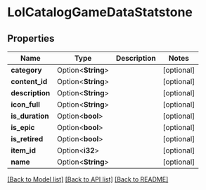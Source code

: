 # LolCatalogGameDataStatstone

## Properties

Name | Type | Description | Notes
------------ | ------------- | ------------- | -------------
**category** | Option<**String**> |  | [optional]
**content_id** | Option<**String**> |  | [optional]
**description** | Option<**String**> |  | [optional]
**icon_full** | Option<**String**> |  | [optional]
**is_duration** | Option<**bool**> |  | [optional]
**is_epic** | Option<**bool**> |  | [optional]
**is_retired** | Option<**bool**> |  | [optional]
**item_id** | Option<**i32**> |  | [optional]
**name** | Option<**String**> |  | [optional]

[[Back to Model list]](../README.md#documentation-for-models) [[Back to API list]](../README.md#documentation-for-api-endpoints) [[Back to README]](../README.md)


